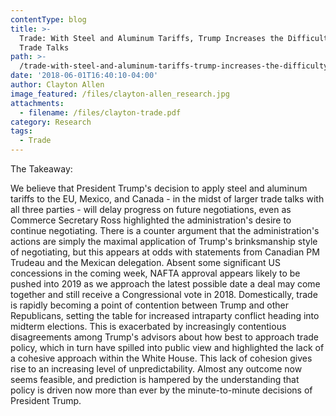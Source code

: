 ```yaml
---
contentType: blog
title: >-
  Trade: With Steel and Aluminum Tariffs, Trump Increases the Difficulty of
  Trade Talks
path: >-
  /trade-with-steel-and-aluminum-tariffs-trump-increases-the-difficulty-of-trade-talks
date: '2018-06-01T16:40:10-04:00'
author: Clayton Allen
image_featured: /files/clayton-allen_research.jpg
attachments:
  - filename: /files/clayton-trade.pdf
category: Research
tags:
  - Trade
---
```

The Takeaway: 

We believe that President Trump's decision to apply steel and aluminum tariffs to the EU, Mexico, and Canada - in the midst of larger trade talks with all three parties - will delay progress on future negotiations, even as Commerce Secretary Ross highlighted the administration's desire to continue negotiating. There is a counter argument that the administration's actions are simply the maximal application of Trump's brinksmanship style of negotiating, but this appears at odds with statements from Canadian PM Trudeau and the Mexican delegation. Absent some significant US concessions in the coming week, NAFTA approval appears likely to be pushed into 2019 as we approach the latest possible date a deal may come together and still receive a Congressional vote in 2018. Domestically, trade is rapidly becoming a point of contention between Trump and other Republicans, setting the table for increased intraparty conflict heading into midterm elections. This is exacerbated by increasingly contentious disagreements among Trump's advisors about how best to approach trade policy, which in turn have spilled into public view and highlighted the lack of a cohesive approach within the White House. This lack of cohesion gives rise to an increasing level of unpredictability. Almost any outcome now seems feasible, and prediction is hampered by the understanding that policy is driven now more than ever by the minute-to-minute decisions of President Trump.
